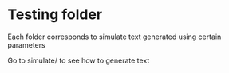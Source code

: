 # Testing folder

Each folder corresponds to simulate text generated using certain parameters

Go to simulate/ to see how to generate text
